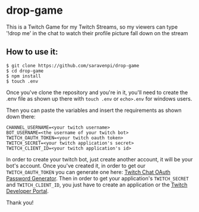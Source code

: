 # drop-game
This is a Twitch Game for my Twitch Streams, so my viewers can type '!drop me' in the chat to watch their profile picture fall down on the stream

## How to use it:
```
$ git clone https://github.com/saravenpi/drop-game
$ cd drop-game
$ npm install
$ touch .env
```
Once you've clone the repository and you're in it, you'll need to create the .env file as shown up there with `touch .env` or `echo>.env` for windows users.

Then you can paste the variables and insert the requirements as shown down there:

```
CHANNEL_USERNAME=<your twitch username>
BOT_USERNAME=<the username of your twitch bot>
TWITCH_OAUTH_TOKEN=<your twitch oauth token>
TWITCH_SECRET=<your twitch application's secret>
TWITCH_CLIENT_ID=<your twitch application's id>
```

In order to create your twitch bot, just create another account, it will be your bot's account. Once you've created it, in order to get our `TWITCH_OAUTH_TOKEN` you can generate one here: [Twitch Chat OAuth Password Generator](https://twitchapps.com/tmi/). Then in order to get your application's `TWITCH_SECRET` and `TWITCH_CLIENT_ID`, you just have to create an application or the [Twitch Developer Portal](https://dev.twitch.tv/).

Thank you!
